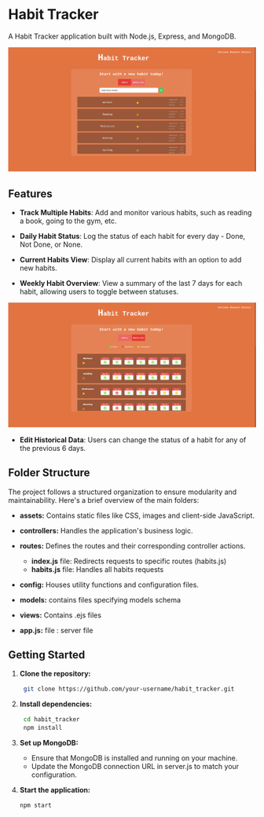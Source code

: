 # Habit Tracker

A  Habit Tracker application built with Node.js, Express, and MongoDB.


![View habits](/assets/readmeScreenShots/habitsList.png)


## Features

- **Track Multiple Habits**: Add and monitor various habits, such as reading a book, going to the gym, etc.

- **Daily Habit Status**: Log the status of each habit for every day - Done, Not Done, or None.

- **Current Habits View**: Display all current habits with an option to add new habits.

- **Weekly Habit Overview**: View a summary of the last 7 days for each habit, allowing users to toggle between statuses.



![View habits](/assets/readmeScreenShots/weekview.png)

- **Edit Historical Data**: Users can change the status of a habit for any of the previous 6 days.



## Folder Structure

The project follows a structured organization to ensure modularity and maintainability. Here's a brief overview of the main folders:

- **assets:** Contains static files like CSS, images and client-side JavaScript.

- **controllers:** Handles the application's business logic.

- **routes:** Defines the routes and their corresponding controller actions.
   - **index.js** file: Redirects requests to specific routes (habits.js)
   - **habits.js** file: Handles all habits requests

- **config:** Houses utility functions and configuration files.

- **models:** contains files specifying models schema

- **views:** Contains .ejs files

- **app.js:** file : server file


## Getting Started

1. **Clone the repository:**

   ```bash
    git clone https://github.com/your-username/habit_tracker.git
2. **Install dependencies:**

   ```bash
    cd habit_tracker
    npm install
3. **Set up MongoDB:**

    - Ensure that MongoDB is installed and running on your machine.
    - Update the MongoDB connection URL in server.js to match your configuration.

4. **Start the application:**
    ```bash
    npm start
